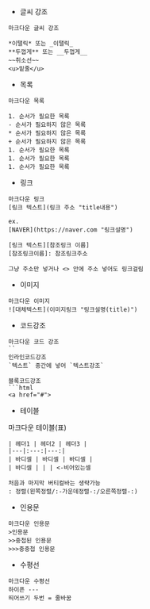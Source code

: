- 글씨 강조

```
마크다운 글씨 강조

*이탤릭* 또는 _이탤릭_
**두껍게** 또는 __두껍게__
~~취소선~~
<u>밑줄</u>
```

- 목록

```
마크다운 목록

1. 순서가 필요한 목록
- 순서가 필요하지 않은 목록
* 순서가 필요하지 않은 목록
+ 순서가 필요하지 않은 목록
1. 순서가 필요한 목록
1. 순서가 필요한 목록
1. 순서가 필요한 목록
```

- 링크

```
마크다운 링크
[링크 텍스트](링크 주소 "title내용")

ex.
[NAVER](https://naver.com "링크설명")

[링크 텍스트][참조링크 이름]
[참조링크이름]: 참조링크주소

그냥 주소만 넣거나 <> 안에 주소 넣어도 링크걸림
```

- 이미지

```
마크다운 이미지
![대체텍스트](이미지링크 "링크설명(title)")
```

- 코드강조

```
마크다운 코드 강조
``
인라인코드강조
`텍스트` 중간에 넣어 `텍스트강조`

블록코드강조
```html
<a href="#">
```


- 테이블


마크다운 테이블(표)
```
| 헤더1 | 헤더2 | 헤더3 |
|---|:---:|---:|
| 바디셀 | 바디셀 | 바디셀 |
| 바디셀 | | | <-비어있는셀

처음과 마지막 버티컬바는 생략가능
: 정렬(왼쪽정렬/:-가운데정렬-:/오른쪽정렬-:)
```

- 인용문

```
마크다운 인용문
>인용문
>>중첩된 인용문
>>>중중첩 인용문
```

- 수평선

```
마크다운 수평선
하이픈 ---
띄어쓰기 두번 = 줄바꿈
```